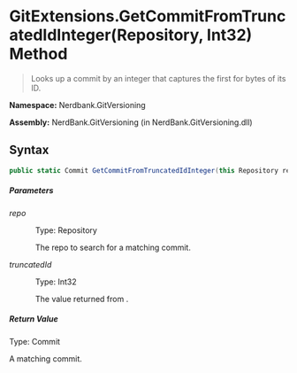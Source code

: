 # GitExtensions.GetCommitFromTruncatedIdInteger(Repository, Int32) Method
> Looks up a commit by an integer that captures the first for bytes of its ID.

**Namespace:** Nerdbank.GitVersioning

**Assembly:** NerdBank.GitVersioning (in NerdBank.GitVersioning.dll)
## Syntax
~~~~csharp
public static Commit GetCommitFromTruncatedIdInteger(this Repository repo, int truncatedId);
~~~~
##### Parameters
*repo*

&nbsp;&nbsp;&nbsp;&nbsp;&nbsp;&nbsp;&nbsp;&nbsp;&nbsp;&nbsp;&nbsp;&nbsp;Type: Repository

&nbsp;&nbsp;&nbsp;&nbsp;&nbsp;&nbsp;&nbsp;&nbsp;&nbsp;&nbsp;&nbsp;&nbsp;The repo to search for a matching commit.


*truncatedId*

&nbsp;&nbsp;&nbsp;&nbsp;&nbsp;&nbsp;&nbsp;&nbsp;&nbsp;&nbsp;&nbsp;&nbsp;Type: Int32

&nbsp;&nbsp;&nbsp;&nbsp;&nbsp;&nbsp;&nbsp;&nbsp;&nbsp;&nbsp;&nbsp;&nbsp;The value returned from .


##### Return Value
Type: Commit

A matching commit.

